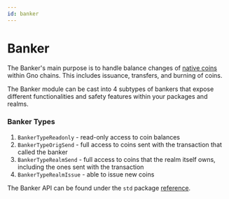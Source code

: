```yaml
---
id: banker
---
```


# Banker

The Banker's main purpose is to handle balance changes of [native coins](./coin.md) within Gno chains. This includes issuance, transfers, and burning of coins. 

The Banker module can be cast into 4 subtypes of bankers that expose different functionalities and safety features within your packages and realms.

### Banker Types

1. `BankerTypeReadonly` - read-only access to coin balances
2. `BankerTypeOrigSend` - full access to coins sent with the transaction that called the banker
3. `BankerTypeRealmSend` - full access to coins that the realm itself owns, including the ones sent with the transaction
4. `BankerTypeRealmIssue` - able to issue new coins

The Banker API can be found under the `std` package [reference](../../reference/stdlibs/std/banker.md).
